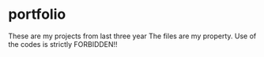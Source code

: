 # portfolio
These are my projects from last three year
The files are my property. 
Use of the codes is strictly FORBIDDEN!!
